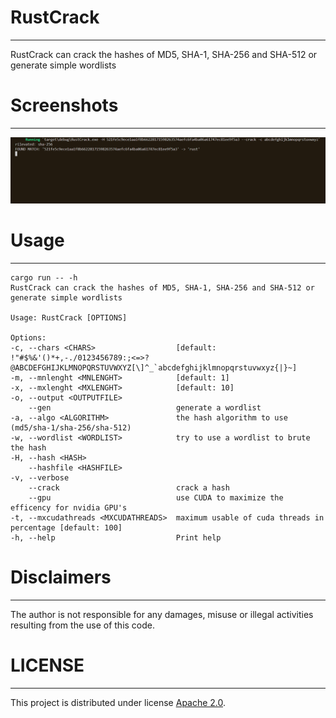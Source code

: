 # RustCrack
----
RustCrack can crack the hashes of MD5, SHA-1, SHA-256 and SHA-512 or generate simple wordlists
# Screenshots
----
![RustCrack](https://github.com/H4k1l/RustCrack/blob/main/images/screenshot1.png)
# Usage
----
  ```
cargo run -- -h
RustCrack can crack the hashes of MD5, SHA-1, SHA-256 and SHA-512 or generate simple wordlists

Usage: RustCrack [OPTIONS]

Options:
  -c, --chars <CHARS>                  [default: !"#$%&'()*+,-./0123456789:;<=>?@ABCDEFGHIJKLMNOPQRSTUVWXYZ[\]^_`abcdefghijklmnopqrstuvwxyz{|}~]
  -m, --mnlenght <MNLENGHT>            [default: 1]
  -x, --mxlenght <MXLENGHT>            [default: 10]
  -o, --output <OUTPUTFILE>            
      --gen                            generate a wordlist
  -a, --algo <ALGORITHM>               the hash algorithm to use (md5/sha-1/sha-256/sha-512)
  -w, --wordlist <WORDLIST>            try to use a wordlist to brute the hash
  -H, --hash <HASH>                    
      --hashfile <HASHFILE>            
  -v, --verbose                        
      --crack                          crack a hash
      --gpu                            use CUDA to maximize the efficency for nvidia GPU's
  -t, --mxcudathreads <MXCUDATHREADS>  maximum usable of cuda threads in percentage [default: 100]
  -h, --help                           Print help
```
# Disclaimers
----
The author is not responsible for any damages, misuse or illegal activities resulting from the use of this code.

# LICENSE
----
This project is distributed under license [Apache 2.0](LICENSE).
